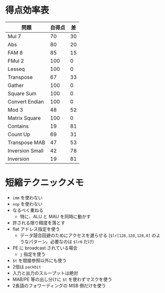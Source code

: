 # 得点効率表

| 問題            | 自得点 | 差 |
|-----------------|--------|----|
| Mul 7           |     70 | 30 |
| Abs             |     80 | 20 |
| FAM 8           |     85 | 15 |
| FMul 2          |    100 |  0 |
| Lesseq          |    100 |  0 |
| Transpose       |     67 | 33 |
| Gather          |    100 |  0 |
| Square Sum      |    100 |  0 |
| Convert Endian  |    100 |  0 |
| Mod 3           |     48 | 52 |
| Matrix Square   |    100 |  0 |
| Contains        |     19 | 81 |
| Count Up        |     69 | 31 |
| Transpose MAB   |     47 | 53 |
| Inversion Small |     42 | 78 |
| Inversion       |     19 | 81 |

# 短縮テクニックメモ

* `imm` を使わない
* `nop` を使わない
* なるべく重ねる
    * 特に、ALU と MAU を同時に動かす
* 許される限り精度を落とす
* flat アドレス指定を使う
    * データ競合回避のためにアクセスを遅らせる (`$lr[128,128,128,0]` のようなパターン。必要なのは `$lr0` だけ)
* PE に broadcast されている場合
    * `j` 指定を使う
* `$t` を間接参照以外にも使う
* 2倍は `packbit`
* 入力と出力のスループットは絶対
* MAB/PE 等の出し分けに `$t` を使わずマスクを使う
* 2長語のフォワーディングの MSB 側だけを使う

